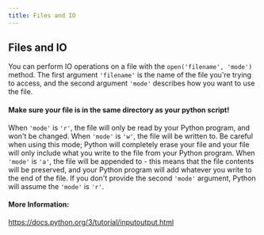```yaml
---
title: Files and IO
---
```

## Files and IO
<!-- The article goes here, in GitHub-flavored Markdown. Feel free to add YouTube videos, images, and CodePen/JSBin embeds  -->
You can perform IO operations on a file with the ``` open('filename', 'mode') ``` method. The first argument ```'filename'``` is the name of the file you're trying to access, and the second argument ```'mode'``` describes how you want to use the file. 
#### Make sure your file is in the same directory as your python script!
When ```'mode'``` is ```'r'```, the file will only be read by your Python program, and won't be changed. When ```'mode'``` is ```'w'```, the file will be written to. Be careful when using this mode; Python will completely erase your file and your file will only include what you write to the file from your Python program. When ```'mode'``` is ```'a'```, the file will be appended to - this means that the file contents will be preserved, and your Python program will add whatever you write to the end of the file. If you don't provide the second ```'mode'``` argument, Python will assume the ```'mode'``` is ```'r'```. 

#### More Information:
<!-- Please add any articles you think might be helpful to read before writing the article -->
https://docs.python.org/3/tutorial/inputoutput.html
